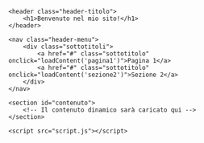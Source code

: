 <html lang="it">
<head>
    <meta charset="UTF-8">
    <meta name="viewport" content="width=device-width, initial-scale=1.0">
    <title>Il Mio Sito</title>
    <link rel="stylesheet" href="style.css">
</head>
<body>

    <header class="header-titolo">
        <h1>Benvenuto nel mio sito!</h1>
    </header>

    <nav class="header-menu">
        <div class="sottotitoli">
            <a href="#" class="sottotitolo" onclick="loadContent('pagina1')">Pagina 1</a>
            <a href="#" class="sottotitolo" onclick="loadContent('sezione2')">Sezione 2</a>
        </div>
    </nav>

    <section id="contenuto">
        <!-- Il contenuto dinamico sarà caricato qui -->
    </section>

    <script src="script.js"></script>
</body>
</html>
